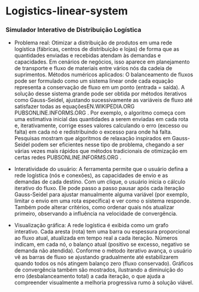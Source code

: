 # Logistics-linear-system


### Simulador Interativo de Distribuição Logística
- Problema real: Otimizar a distribuição de produtos em uma rede logística (fábricas, centros de distribuição e lojas) de forma que as quantidades enviadas e recebidas atendam às demandas e capacidades. Em cenários de negócios, isso aparece em planejamento de transporte e fluxo de materiais entre vários nós da cadeia de suprimentos.
Métodos numéricos aplicados: O balanceamento de fluxos pode ser formulado como um sistema linear onde cada equação representa a conservação de fluxo em um ponto (entrada = saída). A solução desse sistema grande pode ser obtida por métodos iterativos como Gauss-Seidel, ajustando sucessivamente as variáveis de fluxo até satisfazer todas as equações​
EN.WIKIPEDIA.ORG
PUBSONLINE.INFORMS.ORG
. Por exemplo, o algoritmo começa com uma estimativa inicial das quantidades a serem enviadas em cada rota e, iterativamente, corrige esses valores calculando o erro (excesso ou falta) em cada nó e redistribuindo o excesso para onde há falta. Pesquisas mostram que algoritmos de relaxação inspirados em Gauss-Seidel podem ser eficientes nesse tipo de problema, chegando a ser várias vezes mais rápidos que métodos tradicionais de otimização em certas redes​
PUBSONLINE.INFORMS.ORG
.


- Interatividade do usuário: A ferramenta permite que o usuário defina a rede logística (nós e conexões), as capacidades de envio e as demandas de cada destino. Com um clique, o usuário inicia o cálculo iterativo do fluxo. Ele pode passo a passo pausar após cada iteração Gauss-Seidel para ajustar manualmente alguma variável (por exemplo, limitar o envio em uma rota específica) e ver como o sistema responde. Também pode alterar critérios, como ordenar quais nós atualizar primeiro, observando a influência na velocidade de convergência.


- Visualização gráfica: A rede logística é exibida como um grafo interativo. Cada aresta (rota) tem uma barra ou espessura proporcional ao fluxo atual, atualizada em tempo real a cada iteração. Números indicam, em cada nó, o balanço atual (positivo se excesso, negativo se demanda não atendida). Conforme o método iterativo avança, o usuário vê as barras de fluxo se ajustando gradualmente até estabilizarem quando todos os nós atingem balanço zero (fluxo conservado). Gráficos de convergência também são mostrados, ilustrando a diminuição do erro (desbalanceamento total) a cada iteração, o que ajuda a compreender visualmente a melhoria progressiva rumo à solução viável.